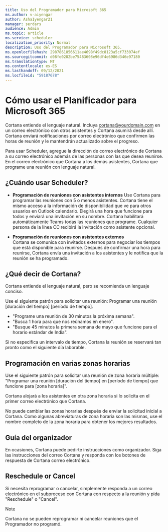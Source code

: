 ```yaml
---
title: Uso del Programador para Microsoft 365
ms.author: v-aiyengar
author: AshaIyengar21
manager: serdars
audience: Admin
ms.topic: article
ms.service: scheduler
localization_priority: Normal
description: Uso del Programador para Microsoft 365.
ms.openlocfilehash: 2987861856611ae4698f49dc8123a5cf733074ef
ms.sourcegitcommit: d08fe0282be75483608e96df4e6986d346e97180
ms.translationtype: MT
ms.contentlocale: es-ES
ms.lasthandoff: 09/12/2021
ms.locfileid: "59187678"
---
```

# <a name="how-to-use-scheduler-for-microsoft-365"></a>Cómo usar el Planificador para Microsoft 365

Cortana entiende el lenguaje natural. Incluya cortana@yourdomain.com en un correo electrónico con otros asistentes y Cortana asumirá desde allí. Cortana enviará notificaciones por correo electrónico que confirmen las horas de reunión y le mantendrán actualizado sobre el progreso.

Para usar Scheduler, agregue la dirección de correo electrónico de Cortana a su correo electrónico además de las personas con las que desea reunirse. En el correo electrónico que Cortana a los demás asistentes, Cortana que programe una reunión con lenguaje natural.  

## <a name="when-to-use-scheduler"></a>¿Cuándo usar Scheduler?

- **Programación de reuniones con asistentes internos** Use Cortana para programar las reuniones con 5 o menos asistentes. Cortana tiene el mismo acceso a la información de disponibilidad que ve para otros usuarios en Outlook calendario. Elegirá una hora que funcione para todos y enviará una invitación en su nombre. Cortana habilitará automáticamente Teams todas las reuniones que programe. Cualquier persona de la línea CC recibirá la invitación como asistente opcional.  

- **Programación de reuniones con asistentes externos**  
Cortana se comunica con invitados externos para negociar los tiempos que está disponible para reunirse. Después de confirmar una hora para reunirse, Cortana envía una invitación a los asistentes y le notifica que la reunión se ha programado.

## <a name="what-to-say-to-cortana"></a>¿Qué decir de Cortana?

Cortana entiende el lenguaje natural, pero se recomienda un lenguaje conciso. 

Use el siguiente patrón para solicitar una reunión: Programar una reunión [duración del tiempo] [período de tiempo].  

- "Programe una reunión de 30 minutos la próxima semana".  
- "Busca 1 hora para que nos reúnamos en enero". 
- "Busque 45 minutos la primera semana de mayo que funcione para el horario estándar de India". 

Si no especifica un intervalo de tiempo, Cortana la reunión se reservará tan pronto como el siguiente día laborable.

## <a name="scheduling-across-multiple-time-zones"></a>Programación en varias zonas horarias

Use el siguiente patrón para solicitar una reunión de zona horaria múltiple: "Programar una reunión [duración del tiempo] en [período de tiempo] que funcione para [zona horaria]". 

Cortana alojará a los asistentes en otra zona horaria si lo solicita en el primer correo electrónico que Cortana.  

No puede cambiar las zonas horarias después de enviar la solicitud inicial a Cortana. Como algunas abreviaturas de zona horaria son las mismas, use el nombre completo de la zona horaria para obtener los mejores resultados.  

## <a name="organizer-guidance"></a>Guía del organizador

En ocasiones, Cortana puede pedirte instrucciones como organizador. Siga las instrucciones del correo Cortana y responda con los botones de respuesta de Cortana correo electrónico.

## <a name="reschedule-or-cancel"></a>Reschedule or Cancel

Si necesita reprogramar o cancelar, simplemente responda a un correo electrónico en el subproceso con Cortana con respecto a la reunión y pida "Reschedule" o "Cancel". 

> [!NOTE]
> Cortana no se pueden reprogramar ni cancelar reuniones que el Programador no programó.  
